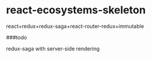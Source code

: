 # react-ecosystems-skeleton
react+redux+redux-saga+react-router-redux+immutable

###todo

redux-saga with server-side rendering
